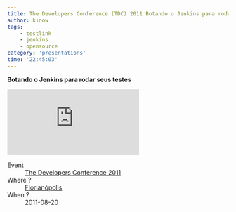 ```yaml
---
title: The Developers Conference (TDC) 2011 Botando o Jenkins para rodar seus testes
author: kinow
tags:
    - testlink
    - jenkins
    - opensource
category: 'presentations'
time: '22:45:03'
---
```


<strong>Botando o Jenkins para rodar seus testes</strong>

<div class='row'>
<div class="ui embed">
<iframe src="https://kinow.github.io/tdc-2011/" frameborder="0" allowfullscreen></iframe>
</div>
</div>

<dl>
<dt>Event</dt>
<dd><a href="http://www.thedevelopersconference.com.br/tdc/2011/florianopolis/trilha-testes#programacao">The Developers Conference 2011</a></dd>
<dt>Where ?</dt>
<dd><a href="https://www.google.co.nz/maps/place/Florian%C3%B3polis+-+State+of+Santa+Catarina,+Brazil/@-27.6158935,-48.7628663,10z/data=!3m1!4b1!4m5!3m4!1s0x952749bfe17eb89f:0xd3d6e34c9fba2a18!8m2!3d-27.5948698!4d-48.5482195?q=florianopolis&um=1&ie=UTF-8&sa=X&ved=0ahUKEwiG_oD-t5rWAhUBSJQKHXvQDnAQ_AUICygC">Florian&oacute;polis</a></dd>
<dt>When ?</dt>
<dd>2011-08-20</dd>
</dl>
